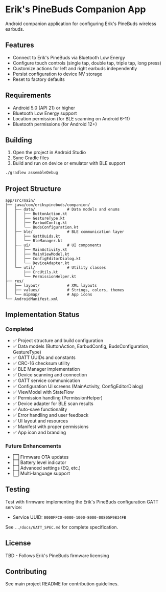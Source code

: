 # Erik's PineBuds Companion App

Android companion application for configuring Erik's PineBuds wireless earbuds.

## Features

- Connect to Erik's PineBuds via Bluetooth Low Energy
- Configure touch controls (single tap, double tap, triple tap, long press)
- Customize actions for left and right earbuds independently
- Persist configuration to device NV storage
- Reset to factory defaults

## Requirements

- Android 5.0 (API 21) or higher
- Bluetooth Low Energy support
- Location permission (for BLE scanning on Android 6-11)
- Bluetooth permissions (for Android 12+)

## Building

1. Open the project in Android Studio
2. Sync Gradle files
3. Build and run on device or emulator with BLE support

```bash
./gradlew assembleDebug
```

## Project Structure

```
app/src/main/
├── java/com/erikspinebuds/companion/
│   ├── data/              # Data models and enums
│   │   ├── ButtonAction.kt
│   │   ├── GestureType.kt
│   │   ├── EarbudConfig.kt
│   │   └── BudsConfiguration.kt
│   ├── ble/               # BLE communication layer
│   │   ├── GattUuids.kt
│   │   └── BleManager.kt
│   ├── ui/                # UI components
│   │   ├── MainActivity.kt
│   │   ├── MainViewModel.kt
│   │   ├── ConfigEditorDialog.kt
│   │   └── DeviceAdapter.kt
│   └── util/              # Utility classes
│       ├── CrcUtils.kt
│       └── PermissionHelper.kt
├── res/
│   ├── layout/            # XML layouts
│   ├── values/            # Strings, colors, themes
│   └── mipmap/            # App icons
└── AndroidManifest.xml
```

## Implementation Status

### Completed
- ✅ Project structure and build configuration
- ✅ Data models (ButtonAction, EarbudConfig, BudsConfiguration, GestureType)
- ✅ GATT UUIDs and constants
- ✅ CRC-16 checksum utility
- ✅ BLE Manager implementation
- ✅ Device scanning and connection
- ✅ GATT service communication
- ✅ Configuration UI screens (MainActivity, ConfigEditorDialog)
- ✅ ViewModel with StateFlow
- ✅ Permission handling (PermissionHelper)
- ✅ Device adapter for BLE scan results
- ✅ Auto-save functionality
- ✅ Error handling and user feedback
- ✅ UI layout and resources
- ✅ Manifest with proper permissions
- ✅ App icon and branding

### Future Enhancements
- ⬜ Firmware OTA updates
- ⬜ Battery level indicator
- ⬜ Advanced settings (EQ, etc.)
- ⬜ Multi-language support

## Testing

Test with firmware implementing the Erik's PineBuds configuration GATT service:
- Service UUID: `0000FFC0-0000-1000-8000-00805F9B34FB`

See `../docs/GATT_SPEC.md` for complete specification.

## License

TBD - Follows Erik's PineBuds firmware licensing

## Contributing

See main project README for contribution guidelines.
